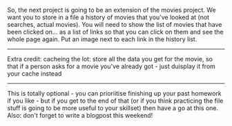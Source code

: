 So, the next project is going to be an extension of the movies project. 
We want you to store in a file a history of movies that you've looked at (not searches, actual movies).
You will need to show the list of movies  that have been clicked on... as a list of links so that you can click on them and see the whole page again.
Put an image next to each link in the history list.

---

Extra credit: cacheing the lot:
store all the data you get for the movie, so that if a person asks for a movie you've already got - just duisplay it from your cache instead

---

This is totally optional - you can prioriitise finishing up your past homework if you like - but if you get to the end of that (or if you think practicing the file stuff is going to be more useful to your skillset) then have a go at this one.
Also: don't forget to write a blogpost this weekend!